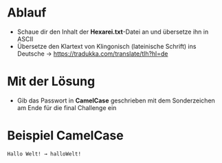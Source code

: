 # Ablauf
- Schaue dir den Inhalt der **Hexarei.txt**-Datei an und übersetze ihn in ASCII
- Übersetze den Klartext von Klingonisch (lateinische Schrift) ins Deutsche
  → https://tradukka.com/translate/tlh?hl=de

# Mit der Lösung
- Gib das Passwort in **CamelCase** geschrieben mit dem Sonderzeichen am Ende für die final Challenge ein

# Beispiel CamelCase
```
Hallo Welt! → halloWelt!
```
